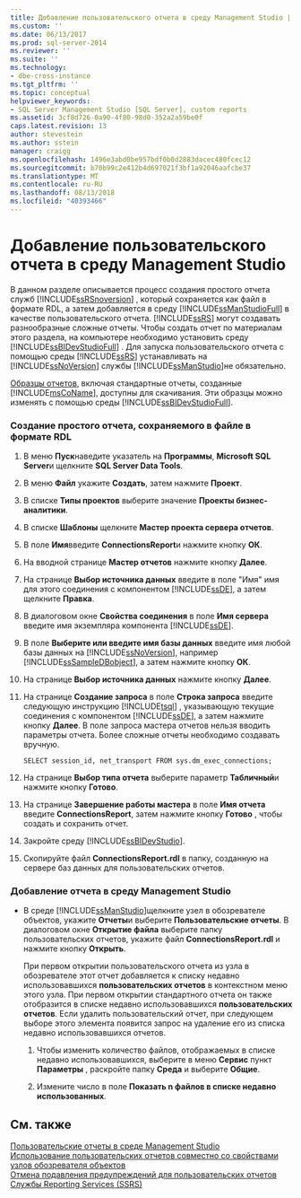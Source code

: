 ```yaml
---
title: Добавление пользовательского отчета в среду Management Studio | Документация Майкрософт
ms.custom: ''
ms.date: 06/13/2017
ms.prod: sql-server-2014
ms.reviewer: ''
ms.suite: ''
ms.technology:
- dbe-cross-instance
ms.tgt_pltfrm: ''
ms.topic: conceptual
helpviewer_keywords:
- SQL Server Management Studio [SQL Server], custom reports
ms.assetid: 3cf8d726-0a90-4f80-98d0-352a2a59be0f
caps.latest.revision: 13
author: stevestein
ms.author: sstein
manager: craigg
ms.openlocfilehash: 1496e3abd0be957bdf0b0d2883dacec480fcec12
ms.sourcegitcommit: b70b99c2e412b4d697021f3bf1a92046aafcbe37
ms.translationtype: MT
ms.contentlocale: ru-RU
ms.lasthandoff: 08/13/2018
ms.locfileid: "40393466"
---
```

# <a name="add-a-custom-report-to-management-studio"></a>Добавление пользовательского отчета в среду Management Studio
  В данном разделе описывается процесс создания простого отчета служб [!INCLUDE[ssRSnoversion](../../includes/ssrsnoversion-md.md)] , который сохраняется как файл в формате RDL, а затем добавляется в среду [!INCLUDE[ssManStudioFull](../../includes/ssmanstudiofull-md.md)] в качестве пользовательского отчета. [!INCLUDE[ssRS](../../includes/ssrs.md)] могут создавать разнообразные сложные отчеты. Чтобы создать отчет по материалам этого раздела, на компьютере необходимо установить среду [!INCLUDE[ssBIDevStudioFull](../../includes/ssbidevstudiofull-md.md)] . Для запуска пользовательского отчета с помощью среды [!INCLUDE[ssRS](../../includes/ssrs.md)] устанавливать на [!INCLUDE[ssNoVersion](../../includes/ssnoversion-md.md)] службы [!INCLUDE[ssManStudio](../../includes/ssmanstudio-md.md)]не обязательно.  
  
 [Образцы отчетов](http://go.microsoft.com/fwlink/?LinkId=81792), включая стандартные отчеты, созданные [!INCLUDE[msCoName](../../includes/msconame-md.md)], доступны для скачивания. Эти образцы можно изменять с помощью среды [!INCLUDE[ssBIDevStudioFull](../../includes/ssbidevstudiofull-md.md)].  
  
### <a name="to-create-a-simple-report-saved-as-an-rdl-file"></a>Создание простого отчета, сохраняемого в файле в формате RDL  
  
1.  В меню **Пуск**наведите указатель на **Программы**, **Microsoft SQL Server**и щелкните **SQL Server Data Tools**.  
  
2.  В меню **Файл** укажите **Создать**, затем нажмите **Проект**.  
  
3.  В списке **Типы проектов** выберите значение **Проекты бизнес-аналитики**.  
  
4.  В списке **Шаблоны** щелкните **Мастер проекта сервера отчетов**.  
  
5.  В поле **Имя**введите **ConnectionsReport**и нажмите кнопку **ОК**.  
  
6.  На вводной странице **Мастер отчетов** нажмите кнопку **Далее**.  
  
7.  На странице **Выбор источника данных** введите в поле "Имя" имя для этого соединения с компонентом [!INCLUDE[ssDE](../../includes/ssde-md.md)], а затем щелкните **Правка**.  
  
8.  В диалоговом окне **Свойства соединения** в поле **Имя сервера** введите имя экземпляра компонента [!INCLUDE[ssDE](../../includes/ssde-md.md)].  
  
9. В поле **Выберите или введите имя базы данных** введите имя любой базы данных на [!INCLUDE[ssNoVersion](../../includes/ssnoversion-md.md)], например [!INCLUDE[ssSampleDBobject](../../includes/sssampledbobject-md.md)], а затем нажмите кнопку **ОК**.  
  
10. На странице **Выбор источника данных** нажмите кнопку **Далее**.  
  
11. На странице **Создание запроса** в поле **Строка запроса** введите следующую инструкцию [!INCLUDE[tsql](../../includes/tsql-md.md)] , указывающую текущие соединения с компонентом [!INCLUDE[ssDE](../../includes/ssde-md.md)], а затем нажмите кнопку **Далее**. В поле запроса мастера отчетов нельзя вводить параметры отчета. Более сложные отчеты необходимо создавать вручную.  
  
     `SELECT session_id, net_transport FROM sys.dm_exec_connections;`  
  
12. На странице **Выбор типа отчета** выберите параметр **Табличный**и нажмите кнопку **Готово**.  
  
13. На странице **Завершение работы мастера** в поле **Имя отчета** введите **ConnectionsReport**, затем нажмите кнопку **Готово** , чтобы создать и сохранить отчет.  
  
14. Закройте среду [!INCLUDE[ssBIDevStudio](../../includes/ssbidevstudio-md.md)].  
  
15. Скопируйте файл **ConnectionsReport.rdl** в папку, созданную на сервере баз данных для пользовательских отчетов.  
  
### <a name="to-add-a-report-to-management-studio"></a>Добавление отчета в среду Management Studio  
  
-   В среде [!INCLUDE[ssManStudio](../../includes/ssmanstudio-md.md)]щелкните узел в обозревателе объектов, укажите **Отчеты**и выберите **Пользовательские отчеты**. В диалоговом окне **Открытие файла** выберите папку пользовательских отчетов, укажите файл **ConnectionsReport.rdl** и нажмите кнопку **Открыть**.  
  
     При первом открытии пользовательского отчета из узла в обозревателе этот отчет добавляется к списку недавно использовавшихся **пользовательских отчетов** в контекстном меню этого узла. При первом открытии стандартного отчета он также отобразится в списке недавно использовавшихся **пользовательских отчетов**. Если удалить пользовательский отчет, при следующем выборе этого элемента появится запрос на удаление его из списка недавно использовавшихся отчетов.  
  
    1.  Чтобы изменить количество файлов, отображаемых в списке недавно использовавшихся, выберите в меню **Сервис** пункт **Параметры** , раскройте папку **Среда** и выберите **Общие**.  
  
    2.  Измените число в поле **Показать n файлов в списке недавно использованных**.  
  
## <a name="see-also"></a>См. также  
 [Пользовательские отчеты в среде Management Studio](custom-reports-in-management-studio.md)   
 [Использование пользовательских отчетов совместно со свойствами узлов обозревателя объектов](use-custom-reports-with-object-explorer-node-properties.md)   
 [Отмена подавления предупреждений для пользовательских отчетов](unsuppress-run-custom-report-warnings.md)   
 [Службы Reporting Services (SSRS)](../../reporting-services/create-deploy-and-manage-mobile-and-paginated-reports.md)  
  
  
